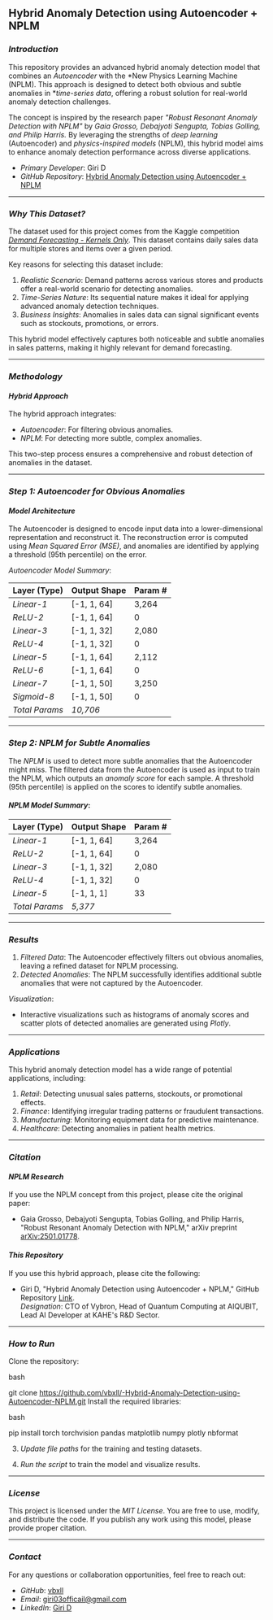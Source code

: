 ## Hybrid Anomaly Detection using Autoencoder + NPLM

### *Introduction*

This repository provides an advanced hybrid anomaly detection model that combines an *Autoencoder* with the *New Physics Learning Machine (NPLM). This approach is designed to detect both obvious and subtle anomalies in **time-series data*, offering a robust solution for real-world anomaly detection challenges.

The concept is inspired by the research paper *"Robust Resonant Anomaly Detection with NPLM"* by *Gaia Grosso, Debajyoti Sengupta, Tobias Golling, and Philip Harris.* By leveraging the strengths of *deep learning* (Autoencoder) and *physics-inspired models* (NPLM), this hybrid model aims to enhance anomaly detection performance across diverse applications.

- *Primary Developer*: Giri D  
- *GitHub Repository*: [Hybrid Anomaly Detection using Autoencoder + NPLM](https://github.com/vbxll/-Hybrid-Anomaly-Detection-using-Autoencoder-NPLM)

---

### *Why This Dataset?*

The dataset used for this project comes from the Kaggle competition *[Demand Forecasting - Kernels Only](https://www.kaggle.com/competitions/demand-forecasting-kernels-only)*. This dataset contains daily sales data for multiple stores and items over a given period.

Key reasons for selecting this dataset include:

1. *Realistic Scenario*: Demand patterns across various stores and products offer a real-world scenario for detecting anomalies.
2. *Time-Series Nature*: Its sequential nature makes it ideal for applying advanced anomaly detection techniques.
3. *Business Insights*: Anomalies in sales data can signal significant events such as stockouts, promotions, or errors.

This hybrid model effectively captures both noticeable and subtle anomalies in sales patterns, making it highly relevant for demand forecasting.

---

### *Methodology*

#### *Hybrid Approach*

The hybrid approach integrates:
- *Autoencoder*: For filtering obvious anomalies.  
- *NPLM*: For detecting more subtle, complex anomalies.

This two-step process ensures a comprehensive and robust detection of anomalies in the dataset.

---

### *Step 1: Autoencoder for Obvious Anomalies*

#### *Model Architecture*

The Autoencoder is designed to encode input data into a lower-dimensional representation and reconstruct it. The reconstruction error is computed using *Mean Squared Error (MSE)*, and anomalies are identified by applying a threshold (95th percentile) on the error.

*Autoencoder Model Summary*:

| Layer (Type)   | Output Shape    | Param #  |
|----------------|-----------------|----------|
| *Linear-1*   | [-1, 1, 64]     | 3,264    |
| *ReLU-2*     | [-1, 1, 64]     | 0        |
| *Linear-3*   | [-1, 1, 32]     | 2,080    |
| *ReLU-4*     | [-1, 1, 32]     | 0        |
| *Linear-5*   | [-1, 1, 64]     | 2,112    |
| *ReLU-6*     | [-1, 1, 64]     | 0        |
| *Linear-7*   | [-1, 1, 50]     | 3,250    |
| *Sigmoid-8*  | [-1, 1, 50]     | 0        |
| *Total Params* | *10,706* |   |

---

### *Step 2: NPLM for Subtle Anomalies*

The *NPLM* is used to detect more subtle anomalies that the Autoencoder might miss. The filtered data from the Autoencoder is used as input to train the NPLM, which outputs an *anomaly score* for each sample. A threshold (95th percentile) is applied on the scores to identify subtle anomalies.

#### *NPLM Model Summary*:

| Layer (Type)   | Output Shape    | Param #  |
|----------------|-----------------|----------|
| *Linear-1*   | [-1, 1, 64]     | 3,264    |
| *ReLU-2*     | [-1, 1, 64]     | 0        |
| *Linear-3*   | [-1, 1, 32]     | 2,080    |
| *ReLU-4*     | [-1, 1, 32]     | 0        |
| *Linear-5*   | [-1, 1, 1]      | 33       |
| *Total Params* | *5,377* |   |

---

### *Results*

1. *Filtered Data*: The Autoencoder effectively filters out obvious anomalies, leaving a refined dataset for NPLM processing.
2. *Detected Anomalies*: The NPLM successfully identifies additional subtle anomalies that were not captured by the Autoencoder.

*Visualization*:  
- Interactive visualizations such as histograms of anomaly scores and scatter plots of detected anomalies are generated using *Plotly*.

---

### *Applications*

This hybrid anomaly detection model has a wide range of potential applications, including:

1. *Retail*: Detecting unusual sales patterns, stockouts, or promotional effects.  
2. *Finance*: Identifying irregular trading patterns or fraudulent transactions.  
3. *Manufacturing*: Monitoring equipment data for predictive maintenance.  
4. *Healthcare*: Detecting anomalies in patient health metrics.

---

### *Citation*

#### *NPLM Research*

If you use the NPLM concept from this project, please cite the original paper:

- Gaia Grosso, Debajyoti Sengupta, Tobias Golling, and Philip Harris, "Robust Resonant Anomaly Detection with NPLM," arXiv preprint [arXiv:2501.01778](https://arxiv.org/abs/2501.01778).

#### *This Repository*

If you use this hybrid approach, please cite the following:

- Giri D, "Hybrid Anomaly Detection using Autoencoder + NPLM," GitHub Repository [Link](https://github.com/vbxll/-Hybrid-Anomaly-Detection-using-Autoencoder-NPLM).  
  *Designation*: CTO of Vybron, Head of Quantum Computing at AIQUBIT, Lead AI Developer at KAHE's R&D Sector.

---

### *How to Run*

Clone the repository:

bash

git clone https://github.com/vbxll/-Hybrid-Anomaly-Detection-using-Autoencoder-NPLM.git
Install the required libraries:

bash

pip install torch torchvision pandas matplotlib numpy plotly nbformat

3. *Update file paths* for the training and testing datasets.

4. *Run the script* to train the model and visualize results.

---

### *License*

This project is licensed under the *MIT License*. You are free to use, modify, and distribute the code. If you publish any work using this model, please provide proper citation.

---

### *Contact*

For any questions or collaboration opportunities, feel free to reach out:

- *GitHub*: [vbxll](https://github.com/vbxll)  
- *Email*: [giri03officail@gmail.com](mailto:giri03officail@gmail.com)  
- *LinkedIn*: [Giri D](https://www.linkedin.com/in/giri-d-nssp)

